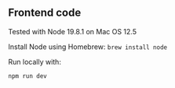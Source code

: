 Frontend code
-------------

Tested with Node 19.8.1 on Mac OS 12.5

Install Node using Homebrew: `brew install node`

Run locally with:

    npm run dev